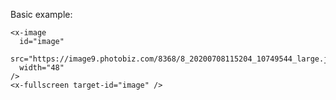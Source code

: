 
Basic example:

```vue
<x-image 
  id="image"
  src="https://image9.photobiz.com/8368/8_20200708115204_10749544_large.jpg" 
  width="48" 
/>
<x-fullscreen target-id="image" />
```
